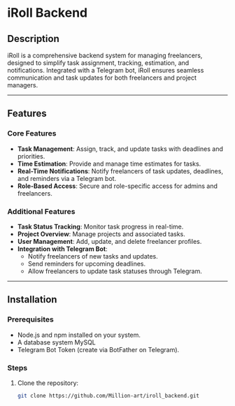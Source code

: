 # iRoll Backend

## Description  
iRoll is a comprehensive backend system for managing freelancers, designed to simplify task assignment, tracking, estimation, and notifications. Integrated with a Telegram bot, iRoll ensures seamless communication and task updates for both freelancers and project managers.

---

## Features  

### Core Features  
- **Task Management**: Assign, track, and update tasks with deadlines and priorities.  
- **Time Estimation**: Provide and manage time estimates for tasks.  
- **Real-Time Notifications**: Notify freelancers of task updates, deadlines, and reminders via a Telegram bot.  
- **Role-Based Access**: Secure and role-specific access for admins and freelancers.  

### Additional Features  
- **Task Status Tracking**: Monitor task progress in real-time.  
- **Project Overview**: Manage projects and associated tasks.  
- **User Management**: Add, update, and delete freelancer profiles.  
- **Integration with Telegram Bot**:  
  - Notify freelancers of new tasks and updates.  
  - Send reminders for upcoming deadlines.  
  - Allow freelancers to update task statuses through Telegram.

---

## Installation  

### Prerequisites  
- Node.js and npm installed on your system.  
- A database system MySQL 
- Telegram Bot Token (create via BotFather on Telegram).

### Steps  
1. Clone the repository:  
   ```bash
   git clone https://github.com/Million-art/iroll_backend.git
